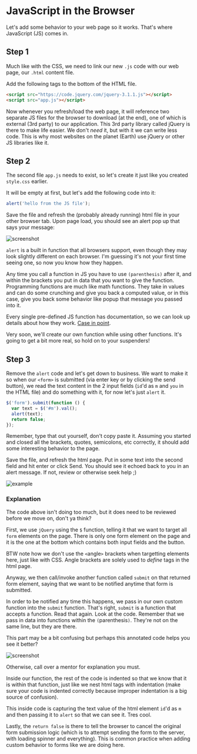 # JavaScript in the Browser

Let's add some behavior to your web page so it works. That's where JavaScript (JS) comes in.

## Step 1

Much like with the CSS, we need to link our new `.js` code with our web page, our `.html` content file.

Add the following tags to the bottom of the HTML file.

```html
<script src="https://code.jquery.com/jquery-3.1.1.js"></script>
<script src="app.js"></script>
```

Now whenever you refresh/load the web page, it will reference two separate JS files for the browser to download (at the end), one of which is external (3rd party) to our application. This 3rd party library called jQuery is there to make life easier. We don't _need_ it, but with it we can write less code. This is why most websites on the planet (Earth) use jQuery or other JS libraries like it.

## Step 2

The second file `app.js` needs to exist, so let's create it just like you created `style.css` earlier.

It will be empty at first, but let's add the following code into it:

```js
alert('hello from the JS file');
```

Save the file and refresh the (probably already running) html file in your other browser tab. Upon page load, you should see an alert pop up that says your message:

![screenshot](http://d.pr/i/1iOIM/1t9ilpa9+)

`alert` is a built in function that all browsers support, even though they may look slightly different on each browser. I'm guessing it's not your first time seeing one, so now you know how they happen.

Any time you call a function in JS you have to use `(parenthesis)` after it, and within the brackets you put in data that you want to give the function. Programming functions are much like math functions. They take in values and can do some crunching and give you back a computed value, or in this case, give you back some behavior like popup that message you passed into it.

Every single pre-defined JS function has documentation, so we can look up details about how they work. [Case in point](https://developer.mozilla.org/en-US/docs/Web/API/Window/alert).

Very soon, we'll create our own function while using other functions. It's going to get a bit more real, so hold on to your suspenders!

## Step 3

Remove the `alert` code and let's get down to business. We want to make it so when our `<form>` is submitted (via enter key or by clicking the send button), we read the text content in the 2 input fields (`id`'d as `m` and `you` in the HTML file) and do something with it, for now let's just `alert` it.

```js
$('form').submit(function () {
  var text = $('#m').val();
  alert(text);
  return false;
});
```

Remember, type that out yourself, don't copy paste it. Assuming you started and closed all the brackets, quotes, semicolons, etc correctly, it should add some interesting behavior to the page. 

Save the file, and refresh the html page. Put in some text into the second field and hit enter or click Send. You should see it echoed back to you in an alert message. If not, review or otherwise seek help ;)

![example](http://d.pr/i/1dJ6W/mKRvFgKR+)

### Explanation

The code above isn't doing too much, but it does need to be reviewed before we move on, don't ya think?

First, we use `jQuery` using the `$` function, telling it that we want to target all `form` elements on the page. There is only one form element on the page and it is the one at the bottom which contains both input fields and the button.

BTW note how we don't use the `<`angle`>` brackets when targetting elements here, just like with CSS. Angle brackets are solely used to _define_ tags in the html page.

Anyway, we then call/invoke another function called `submit` on that returned form element, saying that we want to be notified anytime that form is submitted.

In order to be notified any time this happens, we pass in our own custom function into the `submit` function. That's right, `submit` is a function that accepts a function. Read that again. Look at the code. Remember that we pass in data into functions within the `(`parenthesis`)`. They're not on the same line, but they are there.

This part may be a bit confusing but perhaps this annotated code helps you see it better?

![screenshot](http://d.pr/i/1eAYn/2mERR8ql+)

Otherwise, call over a mentor for explanation you must.

Inside our function, the rest of the code is indented so that we know that it is within that function, just like we nest html tags with indentation (make sure your code is indented correctly because improper indentation is a big source of confusion).

This inside code is capturing the text value of the html element `id`'d as `m` and then passing it to `alert` so that we can see it. Tres cool.

Lastly, the `return false` is there to tell the browser to cancel the original form submission logic (which is to attempt sending the form to the server, with loading spinner and everything). This is common practice when adding custom behavior to forms like we are doing here.









